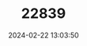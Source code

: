 ---
title: "22839"
category: "Vampyressa melissa"
draft: false
date: 2024-02-22 13:03:50
languages:
  English: ["Melissa's Yellow-eared Bat"]
---